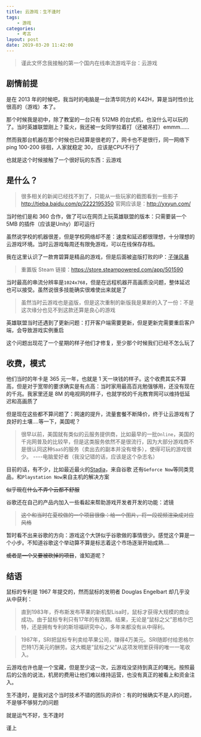 ```yaml
---
title: 云游戏：生不逢时
tags: 
    - 游戏
categories:
    - 考古
layout: post
date: 2019-03-20 11:42:00
---
```


> 谨此文怀念我接触的第一个国内在线串流游戏平台：云游戏

## 剧情前提

是在 2013 年的时候吧，我当时的电脑是一台清华同方的 K42H，算是当时性价比很高的（游戏）本了。

那个时候我是初中，除了教室的一台只有 512MB 的台式机，也没什么可以玩的了。当时英雄联盟刚上？蛮火，我还被一女同学拉着打（还被吊打）emmm……

然而我那台机器在那个时候也已经算是很老的了，网卡也不是很行，同一网络下ping 100-200 徘徊，人家就稳定 30， 应该是CPU不行了

也就是这个时候接触了一个很好玩的东西：云游戏

## 是什么？

> 很多相关的新闻已经找不到了，只能从一些玩家的截图看到一些影子
> http://tieba.baidu.com/p/2222195350
> 官网应该是：http://yxyun.com/

当时他们是和 360 合作，做了可以在网页上玩英雄联盟的版本：只需要装一个 5MB 的插件（应该是Unity）即可运行

虽然说学校的机器很差，但是学校网络却不差：速度和延迟都很理想，十分理想的云游戏环境。当时云游戏每周还有限免游戏，可以在线保存存档。

我在这里认识了一款育碧算是精品的游戏，但是后面被盗版打败的IP：[子弹风暴](http://bulletstorm.com/)

> 重置版 Steam 链接：https://store.steampowered.com/app/501590

当时最高的串流分辨率是`1024x768`，但是在远程机器开高画质没问题，整体延迟也可以接受。虽然说很多技能确实很难使出来就是了

> 虽然当时云游戏也是盗版，但是这次重制的新版我是果断的入了一份：不是这次缘分也见不到这款还算是良心的游戏

英雄联盟当时还遇到了更新问题：打开客户端需要更新，但是更新完需要重启客户端，会导致游戏实例重启

这个问题出现花了一个星期的样子他们才修复，至少那个时候我们已经不怎么玩了

## 收费，模式

他们当时的年卡是 365 元一年，也就是 1 天一块钱的样子。这个收费其实不算高，但是对于宽带的要求确实是有点高：当时家用最高百兆勉强够用，还没有现在的千兆。我家里还是 8M 的电视网的样子，也就学校的千兆教育网可以维持低延迟和高画质了

但是现在这些都不算问题了：网速的提升，流量套餐不断降价，终于让云游戏有了良好的土壤....等一下，美国呢？

> 很早以前，美国就有类似的云服务提供商，比如最早的一批`Online`，美国的千兆网普及的比较早，但是这类服务依然不是很流行，因为大部分游戏商不是很认同这种`SaaS`的服务（卖出去的副本并没有增多），使得可玩的游戏很少。
> ----电脑爱好者（我没记错的话，应该是这个杂志名）

目前的话，有不少，比如最近最火的[Stadia](https://store.google.com/magazine/stadia)，来自谷歌
还有`Geforce Now`等同类竞品，和`Playstation Now`来自主机的解决方案

~~似乎现在什么不弄个云都不舒服~~

谷歌还在自己的产品内加入一些看起来帮助游戏开发者开发的功能：滤镜

> ~~这个和当时在夏校做的一个项目很像：给一个图片，将一段视频渲染成对应风格~~

暂时看不出来谷歌的方向：游戏这个大饼似乎谷歌做的事情很少。感觉这个算是一个小步。不知道谷歌这个举动算不算是标志着这个市场逐渐开始成熟....

~~或者是一个又要被砍掉的项目~~，谁知道呢？

## 结语

鼠标的专利是 1967 年提交的，然而鼠标的发明者 Douglas Engelbart 却几乎没从中获利：

> 直到1983年，乔布斯发布苹果的新机型Lisa时，鼠标才获得大规模的商业成功。由于鼠标专利只有17年的有效期。结果，无论是“鼠标之父”恩格尔巴特，还是拥有专利的斯坦福研究中心，多年来都没有从中得利。

> 1987年，SRI把鼠标专利卖给苹果公司，赚得4万美元。SRI随即付给恩格尔巴特1万美元的酬劳。这大概是“鼠标之父”从这项发明里获得的唯一一笔收入。

云游戏也许也是一个宝藏，但是至少这一次，云游戏没坚持到真正的曙光。按照最后的公告的说法，机房的费用让他们难以维持运营，也没有真正的被看上和资金注入。

生不逢时，是我对这个当时技术不错的团队的评价：有的时候确实不是人的问题，不是够不够努力的问题

就是运气不好，生不逢时

谨上
<!--stackedit_data:
eyJoaXN0b3J5IjpbLTQ0NDM2MjEzMSwtMTg5NTQ5NTg5LDE2Nj
kxMzcwMDUsMTQyNjQwMzE5NywtMTM3NTU3MzY3MSwtMjI2NDYw
NTMwXX0=
-->
